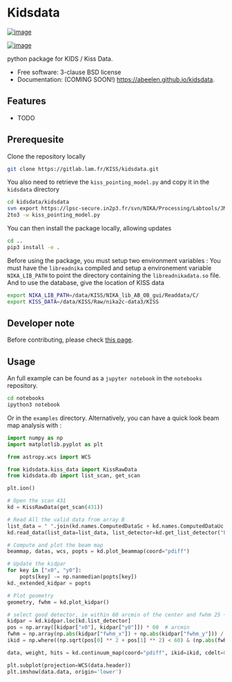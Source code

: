 Kidsdata
========

[![image](https://img.shields.io/travis/abeelen/kidsdata.svg)](https://travis-ci.org/abeelen/kidsdata)

[![image](https://img.shields.io/pypi/v/kidsdata.svg)](https://pypi.python.org/pypi/kidsdata)

python package for KIDS / Kiss Data.

-   Free software: 3-clause BSD license
-   Documentation: (COMING SOON!) <https://abeelen.github.io/kidsdata>.

Features
--------

-   TODO


## Prerequesite

Clone the repository locally
```bash
git clone https://gitlab.lam.fr/KISS/kidsdata.git
```

You also need to retrieve the `kiss_pointing_model.py` and copy it in the `kidsdata` directory

```bash
cd kidsdata/kidsdata
svn export https://lpsc-secure.in2p3.fr/svn/NIKA/Processing/Labtools/JM/KISS/kiss_pointing_model.py
2to3 -w kiss_pointing_model.py
```

You can then install the package locally, allowing updates
```bash
cd ..
pip3 install -e .
```

Before using the package, you must setup two environment variables :
You must have the `libreadnika` compiled and setup a environement variable `NIKA_LIB_PATH` to point the directory containing the `libreadnikadata.so` file. And to use the database, give the location of KISS data


```bash
export NIKA_LIB_PATH=/data/KISS/NIKA_lib_AB_OB_gui/Readdata/C/
export KISS_DATA=/data/KISS/Raw/nika2c-data3/KISS
```

## Developer note

Before contributing, please check [this page](./developer_note.md).


## Usage

An full example can be found as a `jupyter notebook` in the `notebooks` repository.

```bash
cd notebooks
ipython3 notebook
```

Or in the `examples` directory. Alternatively, you can have a quick look beam map analysis with :

```python
import numpy as np
import matplotlib.pyplot as plt

from astropy.wcs import WCS

from kidsdata.kiss_data import KissRawData
from kidsdata.db import list_scan, get_scan

plt.ion()

# Open the scan 431
kd = KissRawData(get_scan(431))

# Read All the valid data from array B
list_data = " ".join(kd.names.ComputedDataSc + kd.names.ComputedDataUc + ["I", "Q"])
kd.read_data(list_data=list_data, list_detector=kd.get_list_detector("B", flag=0), silent=True)

# Compute and plot the beam map
beammap, datas, wcs, popts = kd.plot_beammap(coord="pdiff")

# Update the kidpar
for key in ["x0", "y0"]:
    popts[key] -= np.nanmedian(popts[key])
kd._extended_kidpar = popts

# Plot geometry
geometry, fwhm = kd.plot_kidpar()

# select good detector, ie within 60 arcmin of the center and fwhm 25 +- 10
kidpar = kd.kidpar.loc[kd.list_detector]
pos = np.array([kidpar["x0"], kidpar["y0"]]) * 60  # arcmin
fwhm = np.array(np.abs(kidpar["fwhm_x"]) + np.abs(kidpar["fwhm_y"])) / 2 * 60
ikid = np.where((np.sqrt(pos[0] ** 2 + pos[1] ** 2) < 60) & (np.abs(fwhm - 25) < 10))[0]

data, weight, hits = kd.continuum_map(coord="pdiff", ikid=ikid, cdelt=0.05)

plt.subplot(projection=WCS(data.header))
plt.imshow(data.data, origin='lower')

```


